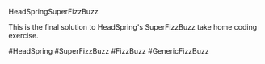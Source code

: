 HeadSpringSuperFizzBuzz


This is the final solution to HeadSpring's SuperFizzBuzz take home coding exercise.





#HeadSpring
#SuperFizzBuzz
#FizzBuzz
#GenericFizzBuzz

